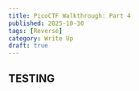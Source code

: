 ```yaml
---
title: PicoCTF Walkthrough: Part 4
published: 2025-10-30
tags: [Reverse]
category: Write Up
draft: true
---
```


## TESTING
